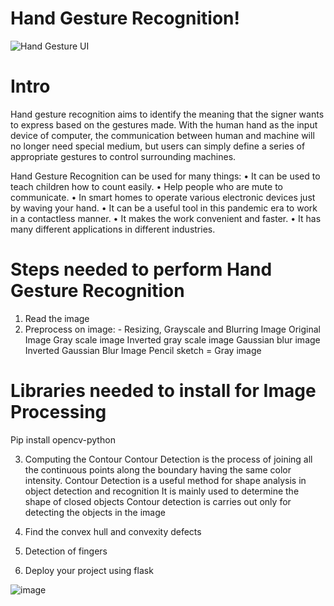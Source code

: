 # Hand Gesture Recognition!
![Hand Gesture UI](https://user-images.githubusercontent.com/96665634/148534773-2cf9c72c-d753-4acd-80b8-cfa4cdbdb344.jpeg)
# Intro
Hand gesture recognition aims to identify the meaning that the signer wants to express based on the gestures made. With the human hand as the input device of computer, the communication between human and machine will no longer need special medium, but users can simply define a series of appropriate gestures to control surrounding machines.

Hand Gesture Recognition can be used for many things:
•	It can be used to teach children how to count easily.
•	Help people who are mute to communicate.
•	In smart homes to operate various electronic devices just by waving your hand.
•	It can be a useful tool in this pandemic era to work in a contactless manner.
•	It makes the work convenient and faster.
•	It has many different applications in different industries.


# Steps needed to perform Hand Gesture Recognition

1) Read the image
2) Preprocess on image: - Resizing, Grayscale and Blurring Image
                                             Original Image
                                             Gray scale image
                                             Inverted gray scale image
                                             Gaussian blur image
                                             Inverted Gaussian Blur Image
                                             Pencil sketch = Gray image

# Libraries needed to install for Image Processing
Pip install opencv-python


3) Computing the Contour 
Contour Detection is the process of joining all the continuous points along the boundary having the same color intensity.
Contour Detection is a useful method for shape analysis in object detection and recognition
It is mainly used to determine the shape of closed objects
Contour detection is carries out only for detecting the objects in the image

4) Find the convex hull and convexity defects

5) Detection of fingers

6) Deploy your project using flask



 

![image](https://user-images.githubusercontent.com/96665634/148534843-e1c57a1f-2f81-4f81-b494-c8d40b291b0c.png)
